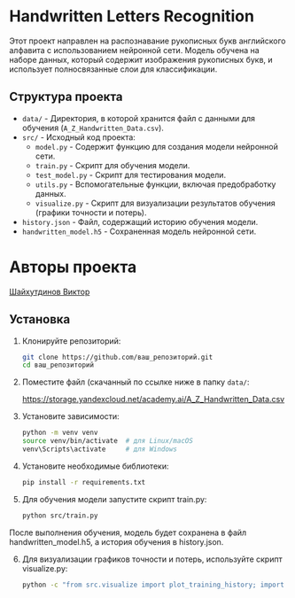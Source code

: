 # Handwritten Letters Recognition

Этот проект направлен на распознавание рукописных букв английского алфавита с использованием нейронной сети. Модель обучена на наборе данных, который содержит изображения рукописных букв, и использует полносвязанные слои для классификации.

## Структура проекта

- `data/` - Директория, в которой хранится файл с данными для обучения (`A_Z_Handwritten_Data.csv`).
- `src/` - Исходный код проекта:
  - `model.py` - Содержит функцию для создания модели нейронной сети.
  - `train.py` - Скрипт для обучения модели.
  - `test_model.py` - Скрипт для тестирования модели.
  - `utils.py` - Вспомогательные функции, включая предобработку данных.
  - `visualize.py` - Скрипт для визуализации результатов обучения (графики точности и потерь).
- `history.json` - Файл, содержащий историю обучения модели.
- `handwritten_model.h5` - Сохраненная модель нейронной сети.

# Авторы проекта

[Шайхутдинов Виктор](https://github.com/drugojkira)


## Установка

1. Клонируйте репозиторий:

   ```bash
   git clone https://github.com/ваш_репозиторий.git
   cd ваш_репозиторий

2. Поместите файл (скачанный по ссылке ниже в папку `data/`:

   https://storage.yandexcloud.net/academy.ai/A_Z_Handwritten_Data.csv

3. Установите зависимости:

   ```bash
   python -m venv venv
   source venv/bin/activate  # для Linux/macOS
   venv\Scripts\activate     # для Windows

4. Установите необходимые библиотеки:

   ```bash
   pip install -r requirements.txt

5. Для обучения модели запустите скрипт train.py:

   ```bash
   python src/train.py

После выполнения обучения, модель будет сохранена в файл handwritten_model.h5, а история обучения в history.json.

6. Для визуализации графиков точности и потерь, используйте скрипт visualize.py:

   ```bash
   python -c "from src.visualize import plot_training_history; import pandas as pd; history = pd.read_json('history.json'); plot_training_history(history)"


   

